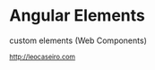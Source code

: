 # Angular Elements

custom elements (Web Components)

<small>http://leocaseiro.com</small>

<!-- [http://bit.ly/angular-elements-ng-sydney](http://bit.ly/angular-elements-ng-sydney) -->
